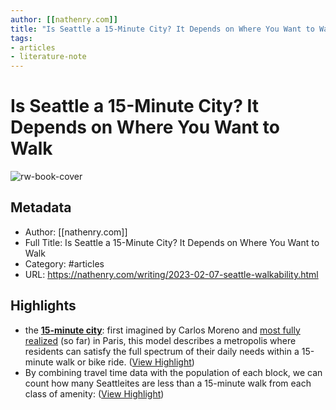 ```yaml
---
author: [[nathenry.com]]
title: "Is Seattle a 15-Minute City? It Depends on Where You Want to Walk"
tags: 
- articles
- literature-note
---
```

# Is Seattle a 15-Minute City? It Depends on Where You Want to Walk

![rw-book-cover](https://nathenry.com/assets/media/writing/seattle_walkability/walkability_splash.png)

## Metadata
- Author: [[nathenry.com]]
- Full Title: Is Seattle a 15-Minute City? It Depends on Where You Want to Walk
- Category: #articles
- URL: https://nathenry.com/writing/2023-02-07-seattle-walkability.html

## Highlights
- the [**15-minute city**](https://www.15minutecity.com/): first imagined by Carlos Moreno and [most fully realized](https://tomorrow.city/a/paris-the-15-minute-city) (so far) in Paris, this model describes a metropolis where residents can satisfy the full spectrum of their daily needs within a 15-minute walk or bike ride. ([View Highlight](https://read.readwise.io/read/01gt6kz2c0724fzvf5xks0nxrk))
- By combining travel time data with the population of each block, we can count how many Seattleites are less than a 15-minute walk from each class of amenity: ([View Highlight](https://read.readwise.io/read/01gt6m0sp9jm2mc2rhkamkzm8s))
